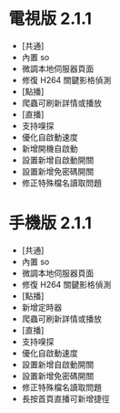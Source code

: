 # 電視版 2.1.1

* [共通]
* 內置 so
* 微調本地伺服器頁面
* 修復 H264 關鍵影格偵測
* [點播]
* 爬蟲可刷新詳情或播放
* [直播]
* 支持嗅探
* 優化自啟動速度
* 新增開機自啟動
* 設置新增自啟動開關
* 設置新增免密碼開關
* 修正特殊檔名讀取問題

# 手機版 2.1.1

* [共通]
* 內置 so
* 微調本地伺服器頁面
* 修復 H264 關鍵影格偵測
* [點播]
* 新增定時器
* 爬蟲可刷新詳情或播放
* [直播]
* 支持嗅探
* 優化自啟動速度
* 設置新增自啟動開關
* 設置新增免密碼開關
* 修正特殊檔名讀取問題
* 長按首頁直播可新增捷徑